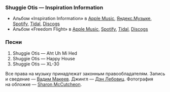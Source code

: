 ### Shuggie Otis — Inspiration Information

- Альбом «Inspiration Information» в
  [Apple Music](https://music.apple.com/album/608660313),
  [Яндекс.Музыке](https://music.yandex.ru/album/127710),
  [Spotify](https://open.spotify.com/album/5EvsfavFbWpzcg3VNLQEOF),
  [Tidal](https://tidal.com/browse/album/4710400),
  [Discogs](https://www.discogs.com/master/54621)
- Альбом «Freedom Flight» в
  [Apple Music](https://music.apple.com/album/250978726),
  [Spotify](https://open.spotify.com/album/7suTZDEkiDpzkouw300noM),
  [Tidal](https://tidal.com/browse/album/1634588),
  [Discogs](https://www.discogs.com/master/170810)

### Песни

1. Shuggie Otis — Aht Uh Mi Hed
2. Shuggie Otis — Happy House
3. Shuggie Otis — XL-30

Все права на музыку принадлежат законным правообладателям.
Запись и сведение — [Вадим Макеев](https://twitter.com/pepelsbey).
Джингл — [Дэн Лебовиц](https://www.youtube.com/channel/UC38A5qHrlc_Zgua7vL4b96w).
Фотография на обложке — [Sharon McCutcheon](https://unsplash.com/photos/TMwHpCrU8D4).
